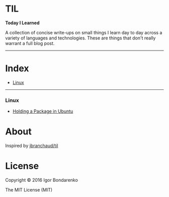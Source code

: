 # TIL

**Today I Learned**

A collection of concise write-ups on small things I learn day to day across a
variety of languages and technologies. These are things that don't really
warrant a full blog post.

---

# Index

- [Linux](#linux)

---

### Linux

- [Holding a Package in Ubuntu](linux/holding-a-package-in-ubuntu.md)

# About

Inspired by [jbranchaud/til](https://github.com/jbranchaud/til)

# License

Copyright © 2016 Igor Bondarenko

The MIT License (MIT)

